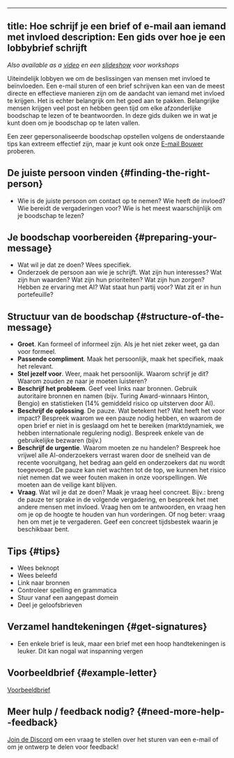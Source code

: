 

---
title: Hoe schrijf je een brief of e-mail aan iemand met invloed
description: Een gids over hoe je een lobbybrief schrijft
---
_Also available as a [video](https://www.youtube.com/watch?v=Mjq4NFiKKd0) en een [slideshow](https://tiny.cc/emaillobby) voor workshops_

Uiteindelijk lobbyen we om de beslissingen van mensen met invloed te beïnvloeden.
Een e-mail sturen of een brief schrijven kan een van de meest directe en effectieve manieren zijn om de aandacht van iemand met invloed te krijgen.
Het is echter belangrijk om het goed aan te pakken.
Belangrijke mensen krijgen veel post en hebben geen tijd om elke afzonderlijke boodschap te lezen of te beantwoorden.
In deze gids duiken we in wat je kunt doen om je boodschap op te laten vallen.

Een zeer gepersonaliseerde boodschap opstellen volgens de onderstaande tips kan extreem effectief zijn, maar je kunt ook onze [E-mail Bouwer](/email-builder) proberen.

## De juiste persoon vinden {#finding-the-right-person}

- Wie is de juiste persoon om contact op te nemen? Wie heeft de invloed? Wie bereidt de vergaderingen voor? Wie is het meest waarschijnlijk om je boodschap te lezen?

## Je boodschap voorbereiden {#preparing-your-message}

- Wat wil je dat ze doen? Wees specifiek.
- Onderzoek de persoon aan wie je schrijft. Wat zijn hun interesses? Wat zijn hun waarden? Wat zijn hun prioriteiten? Wat zijn hun zorgen? Hebben ze ervaring met AI? Wat staat hun partij voor? Wat zit er in hun portefeuille?

## Structuur van de boodschap {#structure-of-the-message}

- **Groet**. Kan formeel of informeel zijn. Als je het niet zeker weet, ga dan voor formeel.
- **Passende compliment**. Maak het persoonlijk, maak het specifiek, maak het relevant.
- **Stel jezelf voor**. Weer, maak het persoonlijk. Waarom schrijf je dit? Waarom zouden ze naar je moeten luisteren?
- **Beschrijf het probleem**. Geef veel links naar bronnen. Gebruik autoritaire bronnen en namen (bijv. Turing Award-winnaars Hinton, Bengio) en statistieken (14% gemiddeld risico op uitsterven door AI).
- **Beschrijf de oplossing**. De pauze. Wat betekent het? Wat heeft het voor impact? Bespreek waarom we een pauze nodig hebben, en waarom de open brief er niet in is geslaagd om het te bereiken (marktdynamiek, we hebben internationale regulering nodig). Bespreek enkele van de gebruikelijke bezwaren (bijv.)
- **Beschrijf de urgentie**. Waarom moeten ze nu handelen? Bespreek hoe vrijwel alle AI-onderzoekers verrast waren door de snelheid van de recente vooruitgang, het bedrag aan geld en onderzoekers dat nu wordt toegevoegd. De pauze kan niet wachten tot de top, we kunnen het risico niet nemen dat we weer fouten maken in onze voorspellingen. We moeten aan de veilige kant blijven.
- **Vraag**. Wat wil je dat ze doen? Maak je vraag heel concreet. Bijv.: breng de pauze ter sprake in de volgende vergadering, en bespreek het met andere mensen met invloed. Vraag hen om te antwoorden, en vraag hen om je op de hoogte te houden van hun vorderingen. Of nog beter: vraag hen om met je te vergaderen. Geef een concreet tijdsbestek waarin je beschikbaar bent.

## Tips {#tips}

- Wees beknopt
- Wees beleefd
- Link naar bronnen
- Controleer spelling en grammatica
- Stuur vanaf een aangepast domein
- Deel je geloofsbrieven

## Verzamel handtekeningen {#get-signatures}

- Een enkele brief is leuk, maar een brief met een hoop handtekeningen is leuker. Dit kan nogal wat inspanning vergen

## Voorbeeldbrief {#example-letter}

[Voorbeeldbrief](https://docs.google.com/document/d/1M3Wc7JMNn8UUZmOfuxOW7a6GtTCckY7fkpd-pmv3Fr8/edit)

## Meer hulp / feedback nodig? {#need-more-help--feedback}

[Join de Discord](https://discord.gg/2XXWXvErfA) om een vraag te stellen over het sturen van een e-mail of om je ontwerp te delen voor feedback!